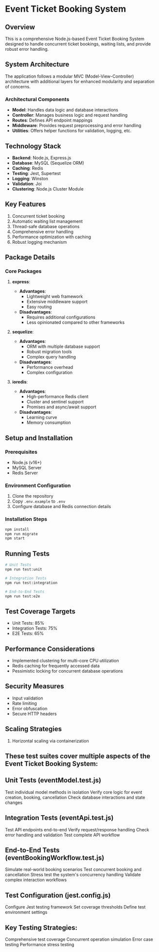 # Event Ticket Booking System

## Overview
This is a comprehensive Node.js-based Event Ticket Booking System designed to handle concurrent ticket bookings, waiting lists, and provide robust error handling.

## System Architecture
The application follows a modular MVC (Model-View-Controller) architecture with additional layers for enhanced modularity and separation of concerns.

### Architectural Components
- **Model**: Handles data logic and database interactions
- **Controller**: Manages business logic and request handling
- **Routes**: Defines API endpoint mappings
- **Middleware**: Provides request preprocessing and error handling
- **Utilities**: Offers helper functions for validation, logging, etc.

## Technology Stack
- **Backend**: Node.js, Express.js
- **Database**: MySQL (Sequelize ORM)
- **Caching**: Redis
- **Testing**: Jest, Supertest
- **Logging**: Winston
- **Validation**: Joi
- **Clustering**: Node.js Cluster Module

## Key Features
1. Concurrent ticket booking
2. Automatic waiting list management
3. Thread-safe database operations
4. Comprehensive error handling
5. Performance optimization with caching
6. Robust logging mechanism

## Package Details

### Core Packages
1. **express**: 
   - **Advantages**: 
     - Lightweight web framework
     - Extensive middleware support
     - Easy routing
   - **Disadvantages**: 
     - Requires additional configurations
     - Less opinionated compared to other frameworks

2. **sequelize**: 
   - **Advantages**:
     - ORM with multiple database support
     - Robust migration tools
     - Complex query handling
   - **Disadvantages**:
     - Performance overhead
     - Complex configuration

3. **ioredis**:
   - **Advantages**:
     - High-performance Redis client
     - Cluster and sentinel support
     - Promises and async/await support
   - **Disadvantages**:
     - Learning curve
     - Memory consumption

## Setup and Installation

### Prerequisites
- Node.js (v16+)
- MySQL Server
- Redis Server

### Environment Configuration
1. Clone the repository
2. Copy `.env.example` to `.env`
3. Configure database and Redis connection details

### Installation Steps
```bash
npm install
npm run migrate
npm start
```

## Running Tests
```bash
# Unit Tests
npm run test:unit

# Integration Tests
npm run test:integration

# End-to-End Tests
npm run test:e2e
```

## Test Coverage Targets
- Unit Tests: 85%
- Integration Tests: 75%
- E2E Tests: 65%

## Performance Considerations
- Implemented clustering for multi-core CPU utilization
- Redis caching for frequently accessed data
- Pessimistic locking for concurrent database operations

## Security Measures
- Input validation
- Rate limiting
- Error obfuscation
- Secure HTTP headers

## Scaling Strategies
1. Horizontal scaling via containerization

## These test suites cover multiple aspects of the Event Ticket Booking System:

## Unit Tests (eventModel.test.js)

Test individual model methods in isolation
Verify core logic for event creation, booking, cancellation
Check database interactions and state changes

## Integration Tests (eventApi.test.js)

Test API endpoints end-to-end
Verify request/response handling
Check error handling and validation
Test complete API workflow

## End-to-End Tests (eventBookingWorkflow.test.js)

Simulate real-world booking scenarios
Test concurrent booking and cancellation
Stress test the system's concurrency handling
Validate complex interaction workflows

## Test Configuration (jest.config.js)

Configure Jest testing framework
Set coverage thresholds
Define test environment settings

## Key Testing Strategies:

Comprehensive test coverage
Concurrent operation simulation
Error case testing
Performance stress testing